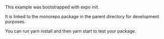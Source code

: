 This example was bootstrapped with expo init.

It is linked to the monorepo package in the parent directory for development purposes.

You can run yarn install and then yarn start to test your package.